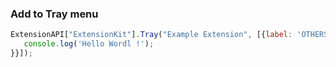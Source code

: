 
### Add to Tray menu
```js
ExtensionAPI["ExtensionKit"].Tray("Example Extension", [{label: 'OTHERS',type: 'normal',click: () => {
   console.log('Hello Wordl !');
}}]);
```